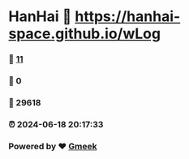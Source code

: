 # HanHai :link: https://hanhai-space.github.io/wLog 
### :page_facing_up: [11](https://hanhai-space.github.io/wLog/tag.html) 
### :speech_balloon: 0 
### :hibiscus: 29618 
### :alarm_clock: 2024-06-18 20:17:33 
### Powered by :heart: [Gmeek](https://github.com/Meekdai/Gmeek)
